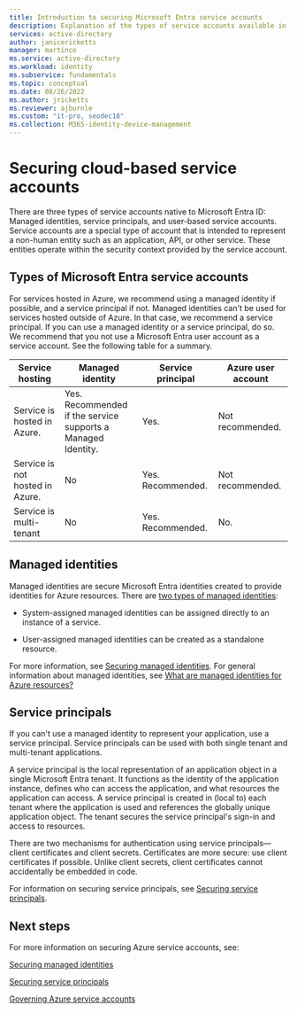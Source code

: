 ```yaml
---
title: Introduction to securing Microsoft Entra service accounts
description: Explanation of the types of service accounts available in Microsoft Entra ID.
services: active-directory
author: janicericketts
manager: martinco
ms.service: active-directory
ms.workload: identity
ms.subservice: fundamentals
ms.topic: conceptual
ms.date: 08/26/2022
ms.author: jricketts
ms.reviewer: ajburnle
ms.custom: "it-pro, seodec18"
ms.collection: M365-identity-device-management
---
```

# Securing cloud-based service accounts

There are three types of service accounts native to Microsoft Entra ID: Managed identities, service principals, and user-based service accounts. Service accounts are a special type of account that is intended to represent a non-human entity such as an application, API, or other service. These entities operate within the security context provided by the service account. 

<a name='types-of-azure-active-directory-service-accounts'></a>

## Types of Microsoft Entra service accounts

For services hosted in Azure, we recommend using a managed identity if possible, and a service principal if not. Managed identities can't be used for services hosted outside of Azure. In that case, we recommend a service principal. If you can use a managed identity or a service principal, do so. We recommend that you not use a Microsoft Entra user account as a service account. See the following table for a summary.

| Service hosting| Managed identity| Service principal| Azure user account |
| - | - | - | - |
|Service is hosted in Azure.| Yes. <br>Recommended if the service <br>supports a Managed Identity.| Yes.| Not recommended. |
| Service is not hosted in Azure.| No| Yes. Recommended.| Not recommended. |
| Service is multi-tenant| No| Yes. Recommended.| No. |

## Managed identities

Managed identities are secure Microsoft Entra identities created to provide identities for Azure resources. There are [two types of managed identities](~/identity/managed-identities-azure-resources/overview.md#managed-identity-types): 
 
* System-assigned managed identities can be assigned directly to an instance of a service. 

* User-assigned managed identities can be created as a standalone resource. 

For more information, see [Securing managed identities](service-accounts-managed-identities.md). For general information about managed identities, see [What are managed identities for Azure resources?](~/identity/managed-identities-azure-resources/overview.md)

## Service principals

If you can't use a managed identity to represent your application, use a service principal. Service principals can be used with both single tenant and multi-tenant applications. 

A service principal is the local representation of an application object in a single Microsoft Entra tenant. It functions as the identity of the application instance, defines who can access the application, and what resources the application can access. A service principal is created in (local to) each tenant where the application is used and references the globally unique application object. The tenant secures the service principal's sign-in and access to resources.

There are two mechanisms for authentication using service principals—client certificates and client secrets. Certificates are more secure: use client certificates if possible. Unlike client secrets, client certificates cannot accidentally be embedded in code.

For information on securing service principals, see [Securing service principals](service-accounts-principal.md).
 
## Next steps

For more information on securing Azure service accounts, see:

[Securing managed identities](service-accounts-managed-identities.md)

[Securing service principals](service-accounts-principal.md)

[Governing Azure service accounts](govern-service-accounts.md)
